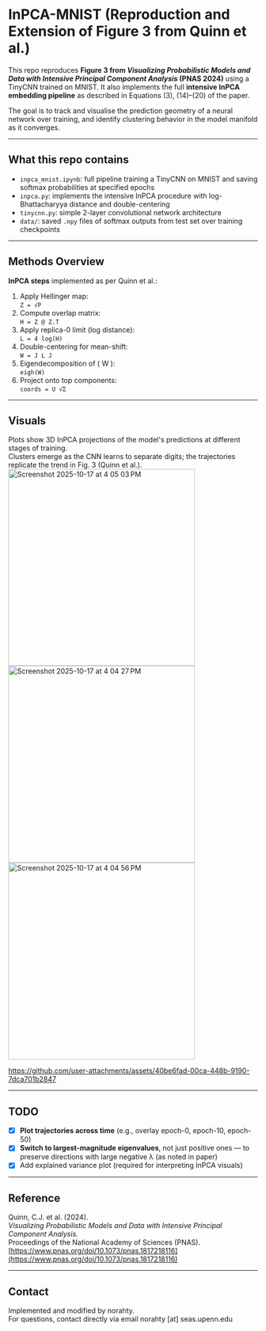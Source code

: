 # InPCA-MNIST (Reproduction and Extension of Figure 3 from Quinn et al.)

This repo reproduces **Figure 3 from _Visualizing Probabilistic Models and Data with Intensive Principal Component Analysis_ (PNAS 2024)** using a TinyCNN trained on MNIST. It also implements the full **intensive InPCA embedding pipeline** as described in Equations (3), (14)–(20) of the paper.

The goal is to track and visualise the prediction geometry of a neural network over training, and identify clustering behavior in the model manifold as it converges.

---

## What this repo contains

- `inpca_mnist.ipynb`: full pipeline training a TinyCNN on MNIST and saving softmax probabilities at specified epochs
- `inpca.py`: implements the intensive InPCA procedure with log-Bhattacharyya distance and double-centering
- `tinycnn.py`: simple 2-layer convolutional network architecture
- `data/`: saved `.npy` files of softmax outputs from test set over training checkpoints

---

## Methods Overview

**InPCA steps** implemented as per Quinn et al.:

1. Apply Hellinger map:\
   `Z = √P`
3. Compute overlap matrix:\
   `H = Z @ Z.T`
5. Apply replica-0 limit (log distance):\
   `L = 4 log(H)`
7. Double-centering for mean-shift:\
   `W = J L J`
9. Eigendecomposition of \( W \):\
    `eigh(W)`
11. Project onto top components:\
    `coords = U √Σ`

---

## Visuals

Plots show 3D InPCA projections of the model's predictions at different stages of training.  
Clusters emerge as the CNN learns to separate digits; the trajectories replicate the trend in Fig. 3 (Quinn et al.).
<img width="377" height="398" alt="Screenshot 2025-10-17 at 4 05 03 PM" src="https://github.com/user-attachments/assets/f57fc2c3-f2a5-4c65-a62d-4792954d696c" />
<img width="377" height="398" alt="Screenshot 2025-10-17 at 4 04 27 PM" src="https://github.com/user-attachments/assets/38688cf4-2cee-4bcb-aac5-974f58de018f" />
<img width="377" height="398" alt="Screenshot 2025-10-17 at 4 04 56 PM" src="https://github.com/user-attachments/assets/6cafdd8e-3603-405f-bfce-f7a53012d4da" />





https://github.com/user-attachments/assets/40be6fad-00ca-448b-9190-7dca701b2847





---

## TODO

- [x] **Plot trajectories across time** (e.g., overlay epoch-0, epoch-10, epoch-50)
- [x] **Switch to largest-magnitude eigenvalues**, not just positive ones — to preserve directions with large negative λ (as noted in paper)
- [x] Add explained variance plot (required for interpreting InPCA visuals)

---

## Reference

Quinn, C.J. et al. (2024).  
*Visualizing Probabilistic Models and Data with Intensive Principal Component Analysis.*  
Proceedings of the National Academy of Sciences (PNAS).  
[https://www.pnas.org/doi/10.1073/pnas.1817218116](https://www.pnas.org/doi/10.1073/pnas.1817218116)





---

## Contact

Implemented and modified by norahty.  
For questions, contact directly via email norahty [at] seas.upenn.edu
